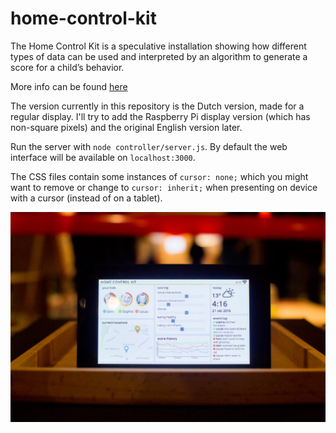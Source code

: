# home-control-kit

The Home Control Kit is a speculative installation showing how different
types of data can be used and interpreted by an algorithm to generate a
score for a child’s behavior.

More info can be found [here](https://jaspervanloenen.com/home-control-kit/)

The version currently in this repository is the Dutch version, made for a
regular display. I'll try to add the Raspberry Pi display version (which has
non-square pixels) and the original English version later.

Run the server with ```node controller/server.js```. By default the web
interface will be available on ```localhost:3000```.

The CSS files contain some instances of ```cursor: none;``` which you
might want to remove or change to ```cursor: inherit;``` when presenting on
device with a cursor (instead of on a tablet).

![Home Control Kit](img.jpg)
